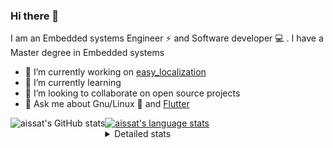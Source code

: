 ### Hi there 👋

I am an Embedded systems Engineer ⚡️ and Software developer 💻 . I have a Master degree in Embedded systems
- 🔭 I’m currently working on [easy_localization](https://pub.dev/packages/easy_localization)
- 🌱 I’m currently learning 
- 👯 I’m looking to collaborate on open source projects
- 💬 Ask me about  Gnu/Linux 🐧 and [Flutter](https://flutter.dev) 

<a href="https://profile-summary-for-github.com/user/aissat">
  <img align="left" height="170px" src="https://github-readme-stats.vercel.app/api?username=aissat&show_icons=true&line_height=27&count_private=true&include_all_commits=true" alt="aissat's GitHub stats"/>
  <img src="https://github-readme-stats.vercel.app/api/top-langs/?username=aissat&hide_langs_below=5&layout=compact" alt="aissat's language stats"/>
</a>

<details>
<summary>Detailed stats</summary>
 

### 🧐 Waka Stats

<!--START_SECTION:waka-->
![Code Time](http://img.shields.io/badge/Code%20Time-5%2C278%20hrs%2018%20mins-blue)

![Profile Views](http://img.shields.io/badge/Profile%20Views-3-blue)

![Lines of code](https://img.shields.io/badge/From%20Hello%20World%20I%27ve%20Written-2.0%20million%20lines%20of%20code-blue)

**🐱 My GitHub Data** 

> 📦 120.3 kB Used in GitHub's Storage 
 > 
> 🏆 41 Contributions in the Year 2023
 > 
> 💼 Opted to Hire
 > 
> 📜 165 Public Repositories 
 > 
> 🔑 25 Private Repositories 
 > 
**I'm a Night 🦉** 

```text
🌞 Morning                394 commits         ██░░░░░░░░░░░░░░░░░░░░░░░   07.61 % 
🌆 Daytime                780 commits         ████░░░░░░░░░░░░░░░░░░░░░   15.06 % 
🌃 Evening                2227 commits        ███████████░░░░░░░░░░░░░░   43.00 % 
🌙 Night                  1778 commits        █████████░░░░░░░░░░░░░░░░   34.33 % 
```
📅 **I'm Most Productive on Thursday** 

```text
Monday                   479 commits         ██░░░░░░░░░░░░░░░░░░░░░░░   09.25 % 
Tuesday                  848 commits         ████░░░░░░░░░░░░░░░░░░░░░   16.37 % 
Wednesday                633 commits         ███░░░░░░░░░░░░░░░░░░░░░░   12.22 % 
Thursday                 946 commits         █████░░░░░░░░░░░░░░░░░░░░   18.27 % 
Friday                   895 commits         ████░░░░░░░░░░░░░░░░░░░░░   17.28 % 
Saturday                 821 commits         ████░░░░░░░░░░░░░░░░░░░░░   15.85 % 
Sunday                   557 commits         ███░░░░░░░░░░░░░░░░░░░░░░   10.75 % 
```


📊 **This Week I Spent My Time On** 

```text
🕑︎ Time Zone: Africa/Algiers

💬 Programming Languages: 
YAML                     12 hrs 6 mins       ████████████░░░░░░░░░░░░░   47.26 % 
Dart                     8 hrs 28 mins       ████████░░░░░░░░░░░░░░░░░   33.07 % 
Bash                     2 hrs 58 mins       ███░░░░░░░░░░░░░░░░░░░░░░   11.58 % 
Other                    2 hrs 1 min         ██░░░░░░░░░░░░░░░░░░░░░░░   07.91 % 
Python                   2 mins              ░░░░░░░░░░░░░░░░░░░░░░░░░   00.16 % 

🔥 Editors: 
VS Code                  25 hrs 37 mins      █████████████████████████   100.00 % 

💻 Operating System: 
Linux                    25 hrs 37 mins      █████████████████████████   100.00 % 
```

**I Mostly Code in Dart** 

```text
TypeScript               10 repos            ███░░░░░░░░░░░░░░░░░░░░░░   11.36 % 
PHP                      7 repos             ██░░░░░░░░░░░░░░░░░░░░░░░   07.95 % 
C++                      7 repos             ██░░░░░░░░░░░░░░░░░░░░░░░   07.95 % 
CSS                      3 repos             █░░░░░░░░░░░░░░░░░░░░░░░░   03.41 % 
Dockerfile               3 repos             █░░░░░░░░░░░░░░░░░░░░░░░░   03.41 % 
```



**Timeline**

![Lines of Code chart](https://raw.githubusercontent.com/aissat/aissat/master/assets/bar_graph.png)


 Last Updated on 22/08/2023 00:53:56 UTC
<!--END_SECTION:waka-->

</details>
